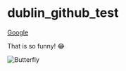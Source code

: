 # dublin_github_test
[Google](https://www.google.com/)

That is so funny! :joy:

![Butterfly](https://pixabay.com/photos/butterfly-insect-animal-354528/)


